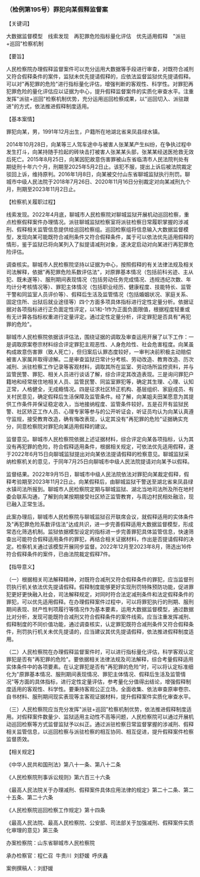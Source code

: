 ###  （检例第195号）罪犯向某假释监督案 

【关键词】

大数据监督模型  线索发现  再犯罪危险指标量化评估  优先适用假释  "派驻+巡回"检察机制

【要旨】

人民检察院办理假释监督案件可以充分运用大数据等手段进行审查，对既符合减刑又符合假释条件的案件，监狱未优先提请假释的，应依法监督监狱优先提请假释。可以对"再犯罪的危险"进行指标量化评估，增强判断的客观性、科学性。对罪犯再犯罪危险的量化评估应以证据为中心，提升假释监督案件的实质化审查水平。注重发挥"派驻+巡回"检察机制优势，充分运用巡回检察成果，以"巡回切入、派驻跟进"的方式，依法推进假释制度适用。

【基本案情】

罪犯向某，男，1991年12月出生，户籍所在地湖北省来凤县绿水镇。

2014年10月28日，向某等三人驾车途中与被害人张某某产生纠纷，在争执过程中发生打斗，向某持随手捡起的砖块击打被害人张某某头部，张某某经送医抢救无效后死亡。2015年8月25日，向某因犯故意伤害罪被山东省临清市人民法院判处有期徒刑十年六个月，刑期至2025年5月2日止。该犯不服，提出上诉后被法院裁定驳回上诉，维持原判。2016年1月8日，向某被交付山东省聊城监狱执行刑罚。聊城市中级人民法院于2018年7月26日、2020年11月16日分别裁定对向某减刑九个月，刑期至2023年11月2日止。

【检察机关履职过程】

线索发现。2022年4月底，聊城市人民检察院对聊城监狱开展机动巡回检察，重点检察假释案件办理情况。派驻聊城监狱检察室将派驻检察日常履职掌握的涉减刑、假释相关监管信息提供给巡回检察组。巡回检察组将信息输入大数据监督模型，发现向某可能既符合减刑条件又符合假释条件，属于可以依法优先适用假释的情形，鉴于监狱已将向某列入了拟提请减刑对象，遂决定启动对向某进行再犯罪危险评估。

调查核实。聊城市人民检察院坚持以证据为中心，按照假释的有关法律法规及相关司法解释，依据"再犯罪危险系数评估法"，对原罪基本情况（包括前科劣迹、主从犯、既未遂等）、服刑期间表现情况（包括劳动任务完成情况、违规违纪次数、年均计分考核情况等）、罪犯主体情况（包括职业经历、健康程度、技能特长、监管干警和同监室人员评价等）、假释后生活及监管情况（包括婚姻状况、家庭关系、固定住所、出狱后就业途径等）四个方面多项具体指标进行定性定量分析。依据证据对各项指标进行正负面定性评定，以1和-1作为正面负面限值，根据程度轻重或有无计算各指标权重进行定量评定。通过定性定量分析，评定罪犯是否具有"再犯罪的危险"。

聊城市人民检察院依据该评估法，围绕证据的调取及审查运用开展了以下工作：一是调取原案卷宗材料综合评定罪犯主观恶性、人身危险性、社会危害程度。向某虽构成故意伤害罪（致人死亡），但归案后认罪态度较好，一审判决前积极主动赔偿被害人家属并取得谅解。二是审查监狱日常计分考核、劳动改造、教育改造、历次减刑、派驻检察工作记录等客观材料，调取其所在监室、劳动场所监控资料，并与监管民警、罪犯、相关人员进行谈话了解，综合评定其改造表现。三是询问罪犯户籍地和经常居住地相关人员、监管民警、同监室罪犯等，确定其生理、心理、认知正常，人格健全，无成瘾情况。四是征求社区矫正机构、基层组织、家庭成员、有关村民意见，确定假释后生活保障及监管条件。经了解，向某姐夫田某愿意为其提供工作条件并保证稳定收入，当地接纳程度、监管条件较好。五是召开有监狱民警、社区矫正工作人员、心理专家等参与的公开听证会，听证员均认为向某认真遵守监规，接受教育改造，确有悔改表现，认定其没有"再犯罪的危险"证据确实充分，同意检察院对罪犯向某适用假释的建议。

监督意见。聊城市人民检察院依据上述证据材料，综合评定向某各项指标，认为其没有再犯罪的危险，符合假释适用条件，根据相关规定，可依法优先适用假释，遂于2022年6月15日向聊城监狱提出对向某依法提请假释的检察意见。聊城监狱采纳检察机关的意见，于同年7月25日向聊城市中级人民法院提请对向某予以假释。

监督结果。2022年9月15日，聊城市中级人民法院依法对罪犯向某裁定假释，假释考验期至2023年11月2日止。向某假释后，由聊城监狱干警送至湖北省来凤县绿水镇司法所报到。聊城市人民检察院定期与聊城监狱、湖北当地司法所及所在地村委会联系沟通，了解到向某按期接受社区矫正监管教育，与周边村民相处融洽，现已融入正常生活。

此案办理后，聊城市人民检察院与聊城监狱召开联席会议，就假释适用的实体条件及"再犯罪危险系数评估法"达成共识，进一步完善假释适用大数据监督模型，形成常态化筛选机制。监狱依据模型设定的指标进一步完善罪犯具体监管信息，快速筛查出可能符合假释适用条件的罪犯，再结合相关证据材料，作出是否提请假释的决定。检察机关通过该模型开展同步监督。2022年12月至2023年8月，筛选出16件符合假释条件的案件，已由法院裁定假释7件。

【指导意义】

（一）根据相关司法解释精神，对既符合减刑又符合假释条件的罪犯，应当监督刑罚执行机关依法优先提请假释。假释制度能够更好实现刑罚特殊预防功能，促进罪犯更好更快融入社会，司法解释规定，对同时符合法定减刑条件和法定假释条件的罪犯，可以优先适用假释。在办理假释案件过程中，可以将罪犯执行的刑期、服刑期间表现、财产性判项履行等情况作为基本要素，运用大数据监督模型，通过数据比对分析，发现可能既符合减刑又符合假释条件的案件线索。应当注重发挥减刑、假释制度的不同价值功能，通过调查核实，认定罪犯既符合减刑条件又符合假释条件，刑罚执行机关未优先提请的，应当建议其优先提请假释，依法推进假释制度适用。

（二）人民检察院在办理假释监督案件时，可以进行指标量化评估，科学客观认定罪犯是否有"再犯罪的危险"。要依据相关法律法规及司法解释，综合考量假释适用实体条件中的各项要素。在认定罪犯是否有"再犯罪的危险"时，可以将认定标准细化为"原罪基本情况、服刑期间表现情况、罪犯主体情况、假释后生活及监管情况"等方面的具体指标，进行定性定量评估，参考量化分值得出结论，增强假释制度适用的客观性、科学性。要秉持客观公正立场，全面收集、依法审查原审卷宗、自书材料、服刑期间现实表现等主客观证据材料，提升假释案件实质化审查水平。

（三）人民检察院应当充分发挥"派驻+巡回"检察机制优势，依法推进假释制度适用。对假释案件数量少、监狱适用主动性不高等问题，人民检察院可以通过开展机动巡回检察等方式监督监狱予以纠正。通过派驻检察日常监督掌握的涉减刑、假释相关监管信息，以巡回检察与派驻检察的相互协同、相互促进，提升假释案件检察监督质效。

【相关规定】

《中华人民共和国刑法》第八十一条、第八十二条

《人民检察院刑事诉讼规则》第六百三十六条

《最高人民法院关于办理减刑、假释案件具体应用法律的规定》第二十二条、第二十五条、第二十六条

《人民检察院巡回检察工作规定》第十四条

《最高人民法院、最高人民检察院、公安部、司法部关于加强减刑、假释案件实质化审理的意见》第三条

办案检察院：山东省聊城市人民检察院

承办检察官：程仁召 牛贵川 刘舒媛 呼庆鑫

案例撰稿人：刘舒媛
